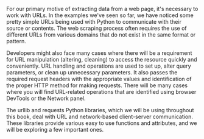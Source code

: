 For our primary motive of extracting data from a web page, it's necessary to work with URLs. In the examples we've seen so far, we have noticed some pretty simple URLs being used with Python to communicate with their source or contents. The web scraping process often requires the use of different URLs from various domains that do not exist in the same format or pattern.

Developers might also face many cases where there will be a requirement for URL manipulation (altering, cleaning) to access the resource quickly and conveniently. URL handling and operations are used to set up, alter query parameters, or clean up unnecessary parameters. It also passes the required request headers with the appropriate values and identification of the proper HTTP method for making requests. There will be many cases where you will find URL-related operations that are identified using browser DevTools or the Network panel.

The urllib and requests Python libraries, which we will be using throughout this book, deal with URL and network-based client-server communication. These libraries provide various easy to use functions and attributes, and we will be exploring a few important ones.
